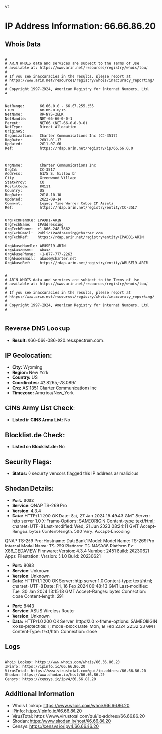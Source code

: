 vt
# IP Address Information: 66.66.86.20

## Whois Data
```

#
# ARIN WHOIS data and services are subject to the Terms of Use
# available at: https://www.arin.net/resources/registry/whois/tou/
#
# If you see inaccuracies in the results, please report at
# https://www.arin.net/resources/registry/whois/inaccuracy_reporting/
#
# Copyright 1997-2024, American Registry for Internet Numbers, Ltd.
#


NetRange:       66.66.0.0 - 66.67.255.255
CIDR:           66.66.0.0/15
NetName:        RR-NYS-2BLK
NetHandle:      NET-66-66-0-0-1
Parent:         NET66 (NET-66-0-0-0-0)
NetType:        Direct Allocation
OriginAS:       
Organization:   Charter Communications Inc (CC-3517)
RegDate:        2001-01-17
Updated:        2011-07-06
Ref:            https://rdap.arin.net/registry/ip/66.66.0.0



OrgName:        Charter Communications Inc
OrgId:          CC-3517
Address:        6175 S. Willow Dr
City:           Greenwood Village
StateProv:      CO
PostalCode:     80111
Country:        US
RegDate:        2018-10-10
Updated:        2022-09-14
Comment:        Legacy Time Warner Cable IP Assets
Ref:            https://rdap.arin.net/registry/entity/CC-3517


OrgTechHandle: IPADD1-ARIN
OrgTechName:   IPAddressing
OrgTechPhone:  +1-866-248-7662 
OrgTechEmail:  PublicIPAddressing@charter.com
OrgTechRef:    https://rdap.arin.net/registry/entity/IPADD1-ARIN

OrgAbuseHandle: ABUSE19-ARIN
OrgAbuseName:   Abuse
OrgAbusePhone:  +1-877-777-2263 
OrgAbuseEmail:  abuse@charter.net
OrgAbuseRef:    https://rdap.arin.net/registry/entity/ABUSE19-ARIN


#
# ARIN WHOIS data and services are subject to the Terms of Use
# available at: https://www.arin.net/resources/registry/whois/tou/
#
# If you see inaccuracies in the results, please report at
# https://www.arin.net/resources/registry/whois/inaccuracy_reporting/
#
# Copyright 1997-2024, American Registry for Internet Numbers, Ltd.
#


```
## Reverse DNS Lookup
- **Result:** 066-066-086-020.res.spectrum.com.

## IP Geolocation:
- **City:** Wyoming
- **Region:** New York
- **Country:** US
- **Coordinates:** 42.8265,-78.0897
- **Org:** AS11351 Charter Communications Inc
- **Timezone:** America/New_York

## CINS Army List Check:
- **Listed in CINS Army List:** 
No

## Blocklist.de Check:
- **Listed on Blocklist.de:** 
No

## Security Flags:
- **Status:** 0 security vendors flagged this IP address as malicious

## Shodan Details:
- **Port:** 8082
- **Service:** QNAP TS-269 Pro
- **Version:** 4.3.4
- **Data:** HTTP/1.1 200 OK
Date: Sat, 27 Jan 2024 19:49:43 GMT
Server: http server 1.0
X-Frame-Options: SAMEORIGIN
Content-type: text/html; charset=UTF-8
Last-modified: Wed, 21 Jun 2023 08:24:11 GMT
Accept-Ranges: bytes
Content-length: 580
Vary: Accept-Encoding


QNAP TS-269 Pro:
  Hostname: DataBank1
  Model:
    Model Name: TS-269 Pro
    Internal Model Name: TS-269
    Platform: TS-NASX86
    Platform Ex: X86_CEDAVIEW
  Firmware:
    Version: 4.3.4
    Number: 2451
    Build: 20230621
  Apps:
    Filestation:
      Version: 5.1.0
      Build: 20230621


- **Port:** 8083
- **Service:** Unknown
- **Version:** Unknown
- **Data:** HTTP/1.1 200 OK
Server: http server 1.0
Content-type: text/html; charset=UTF-8
Date: Fri, 16 Feb 2024 06:48:43 GMT
Last-modified: Tue, 30 Jan 2024 13:15:18 GMT
Accept-Ranges: bytes
Connection: close
Content-length: 291

<html><head><meta http-equiv="Pragma" content="no-cache"><meta http-equiv="expires" content="0"><script>
if(location.hostname.indexOf(':') == -1){location.href='http://'+location.hostname+':'+8080+'/';
}else{location.href='http://['+location.hostname+']:'+8080+'/';}
</script></head></html>


- **Port:** 8443
- **Service:** ASUS Wireless Router
- **Version:** Unknown
- **Data:** HTTP/1.0 200 OK
Server: httpd/2.0
x-frame-options: SAMEORIGIN
x-xss-protection: 1; mode=block
Date: Mon, 19 Feb 2024 22:32:53 GMT
Content-Type: text/html
Connection: close



## Logs
```

Whois Lookup: https://www.whois.com/whois/66.66.86.20
IPinfo: https://ipinfo.io/66.66.86.20
VirusTotal: https://www.virustotal.com/gui/ip-address/66.66.86.20
Shodan: https://www.shodan.io/host/66.66.86.20
Censys: https://censys.io/ipv4/66.66.86.20

```
## Additional Information
- Whois Lookup: https://www.whois.com/whois/66.66.86.20
- IPinfo: https://ipinfo.io/66.66.86.20
- VirusTotal: https://www.virustotal.com/gui/ip-address/66.66.86.20
- Shodan: https://www.shodan.io/host/66.66.86.20
- Censys: https://censys.io/ipv4/66.66.86.20

